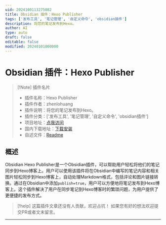 ```yaml
---
uid: 2024100113275082
title: Obsidian 插件：Hexo Publisher
tags: ['发布工具', '笔记管理', '自定义命令', 'obsidian插件']
description: 将您的笔记发布到Hexo。
author: AI
type: auto
draft: false
editable: false
modified: 20240101000000
---
```


# Obsidian 插件：Hexo Publisher

> [!Note] 插件名片
> - 插件名称：Hexo Publisher
> - 插件作者：zhenlohuang
> - 插件说明：将您的笔记发布到Hexo。
> - 插件分类：['发布工具', '笔记管理', '自定义命令', 'obsidian插件']
> - 项目地址：[点我访问](https://github.com/zhenlohuang/obsidian-hexo-publisher)
> - 国内下载地址：[下载安装](https://pkmer.cn/products/plugin/pluginMarket/?hexo-publisher)
> - 自述文件：[Readme](https://ghproxy.net/https://raw.githubusercontent.com/zhenlohuang/obsidian-hexo-publisher/master/README.md)



## 概述

Obsidian Hexo Publisher是一个Obsidian插件，可以帮助用户轻松将他们的笔记同步到Hexo博客上。用户可以使用该插件将在Obsidian中编写的笔记内容和相关图片轻松同步到Hexo博客上，自动处理Markdown格式，包括评论和图片链接转换。通过在Obsidian中添加`publish=true`，用户可以方便地将笔记发布到Hexo博客上。这个插件解决了用户在同步笔记到Hexo博客时的繁琐问题，为用户提供了更便捷的发布方式。


> [!help] 
> 这篇插件文章还没有人贡献，欢迎占坑！
> 如果您有好的想法欢迎提交PR或者文末留言。
> 

---



